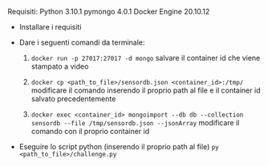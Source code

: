 Requisiti:
    Python                          3.10.1
    pymongo                         4.0.1
    Docker Engine                   20.10.12

-	Installare i requisiti

-	Dare i seguenti comandi da terminale:
	1.	`docker run -p 27017:27017 -d mongo`
	salvare il container id che viene stampato a video

	2.	`docker cp <path_to_file>/sensordb.json <container_id>:/tmp/`
	modificare il comando inserendo il proprio path al file e il container id salvato precedentemente

	3. `docker exec <container_id> mongoimport --db db --collection sensordb --file /tmp/sensordb.json --jsonArray`
	modificare il comando con il proprio container id

-	Eseguire lo script python (inserendo il proprio path al file)
 `py <path_to_file>/challenge.py`